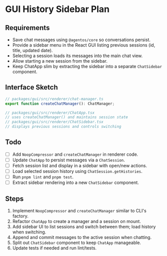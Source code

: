 # GUI History Sidebar Plan

## Requirements

- Save chat messages using `@agentos/core` so conversations persist.
- Provide a sidebar menu in the React GUI listing previous sessions (id, title, updated date).
- Selecting a session loads its messages into the main chat view.
- Allow starting a new session from the sidebar.
- Keep ChatApp slim by extracting the sidebar into a separate `ChatSidebar` component.

## Interface Sketch

```ts
// packages/gui/src/renderer/chat-manager.ts
export function createChatManager(): ChatManager;

// packages/gui/src/renderer/ChatApp.tsx
// uses createChatManager() and maintains session state
// packages/gui/src/renderer/ChatSidebar.tsx
// displays previous sessions and controls switching
```

## Todo

- [ ] Add `NoopCompressor` and `createChatManager` in renderer code.
- [ ] Update `ChatApp` to persist messages via a `ChatSession`.
- [ ] Fetch session list and display in a sidebar with open/new actions.
- [ ] Load selected session history using `ChatSession.getHistories`.
- [ ] Run `pnpm lint` and `pnpm test`.
- [ ] Extract sidebar rendering into a new `ChatSidebar` component.

## Steps

1. Implement `NoopCompressor` and `createChatManager` similar to CLI's factory.
2. Refactor `ChatApp` to create a manager and a session on mount.
3. Add sidebar UI to list sessions and switch between them; load history when switching.
4. Append and commit messages to the active session when chatting.
5. Split out `ChatSidebar` component to keep `ChatApp` manageable.
6. Update tests if needed and run lint/tests.
